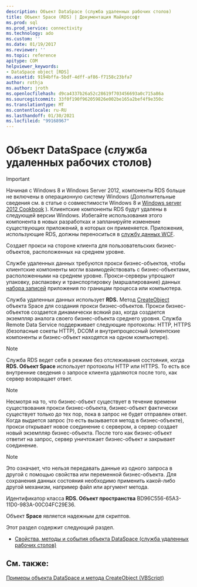 ```yaml
---
description: Объект DataSpace (служба удаленных рабочих столов)
title: Объект Space (RDS) | Документация Майкрософт
ms.prod: sql
ms.prod_service: connectivity
ms.technology: ado
ms.custom: ''
ms.date: 01/19/2017
ms.reviewer: ''
ms.topic: reference
apitype: COM
helpviewer_keywords:
- DataSpace object [RDS]
ms.assetid: 9194bffa-5bdf-4dff-af86-f7158c23bfa7
author: rothja
ms.author: jroth
ms.openlocfilehash: d9ca4337b26a52c28619f703456693a0c715a86a
ms.sourcegitcommit: 33f0f190f962059826e002be165a2bef4f9e350c
ms.translationtype: MT
ms.contentlocale: ru-RU
ms.lasthandoff: 01/30/2021
ms.locfileid: "99168967"
---
```

# <a name="dataspace-object-rds"></a>Объект DataSpace (служба удаленных рабочих столов)
> [!IMPORTANT]
>  Начиная с Windows 8 и Windows Server 2012, компоненты RDS больше не включены в операционную систему Windows (Дополнительные сведения см. в статье о совместимости Windows 8 и [Windows server 2012 Cookbook](https://www.microsoft.com/download/details.aspx?id=27416) ). Клиентские компоненты RDS будут удалены в следующей версии Windows. Избегайте использования этого компонента в новых разработках и запланируйте изменение существующих приложений, в которых он применяется. Приложения, использующие RDS, должны переноситься в [службу данных WCF](/dotnet/framework/wcf/).  
  
 Создает прокси на стороне клиента для пользовательских бизнес-объектов, расположенных на среднем уровне.  
  
 Службе удаленных данных требуются прокси бизнес-объектов, чтобы клиентские компоненты могли взаимодействовать с бизнес-объектами, расположенными на среднем уровне. Прокси-серверы упрощают упаковку, распаковку и транспортировку (маршалирование) данных [набора записей](../ado-api/recordset-object-ado.md) приложения по границам процесса или компьютера.  
  
 Служба удаленных данных использует **RDS.** Метод [CreateObject](./createobject-method-rds.md) объекта Space для создания прокси бизнес-объектов. Прокси бизнес-объектов создается динамически всякий раз, когда создается экземпляр аналога своего бизнес-объекта среднего уровня. Служба Remote Data Service поддерживает следующие протоколы: HTTP, HTTPS (безопасные сокеты HTTP), DCOM и внутрипроцессный (клиентские компоненты и бизнес-объект находятся на одном компьютере).  
  
> [!NOTE]
>  Служба RDS ведет себя в режиме без отслеживания состояния, когда **RDS. Объект Space** использует протоколы HTTP или HTTPS. То есть все внутренние сведения о запросе клиента удаляются после того, как сервер возвращает ответ.  
  
> [!NOTE]
>  Несмотря на то, что бизнес-объект существует в течение времени существования прокси бизнес-объекта, бизнес-объект фактически существует только до тех пор, пока в запрос не будет отправлен ответ. Когда выдается запрос (то есть вызывается метод в бизнес-объекте), прокси открывает новое соединение с сервером, а сервер создает новый экземпляр бизнес-объекта. После того как бизнес-объект ответит на запрос, сервер уничтожает бизнес-объект и закрывает соединение.  
  
> [!NOTE]
>  Это означает, что нельзя передавать данные из одного запроса в другой с помощью свойства или переменной бизнес-объекта. Для сохранения данных состояния необходимо применить какой-либо другой механизм, например файл или аргумент метода.  
  
 Идентификатор класса **RDS. Объект пространства** BD96C556-65A3-11D0-983A-00C04FC29E36.  
  
 Объект **Space** является надежным для скриптов.  
  
 Этот раздел содержит следующий раздел.  
  
-   [Свойства, методы и события объекта DataSpace (служба удаленных рабочих столов)](./dataspace-object-rds-properties-methods-and-events.md)  
  
## <a name="see-also"></a>См. также:  
 [Примеры объекта DataSpace и метода CreateObject (VBScript)](./dataspace-object-and-createobject-method-example-vbscript.md)